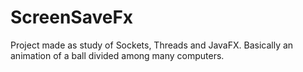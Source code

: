# ScreenSaveFx

Project made as study of Sockets, Threads and JavaFX. Basically an animation of a ball divided among many computers.

